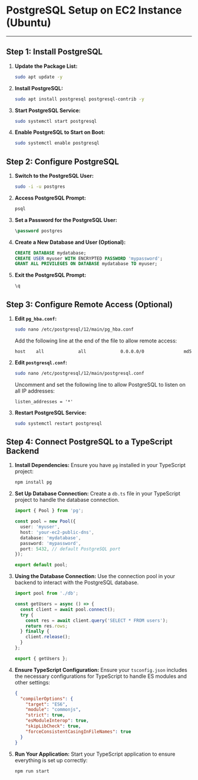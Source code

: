 # PostgreSQL Setup on EC2 Instance (Ubuntu)
--------------------------------------------
## Step 1: Install PostgreSQL

1. **Update the Package List:**
   ```bash
   sudo apt update -y
   ```

2. **Install PostgreSQL:**
   ```bash
   sudo apt install postgresql postgresql-contrib -y
   ```

3. **Start PostgreSQL Service:**
   ```bash
   sudo systemctl start postgresql
   ```

4. **Enable PostgreSQL to Start on Boot:**
   ```bash
   sudo systemctl enable postgresql
   ```

## Step 2: Configure PostgreSQL

1. **Switch to the PostgreSQL User:**
   ```bash
   sudo -i -u postgres
   ```

2. **Access PostgreSQL Prompt:**
   ```bash
   psql
   ```

3. **Set a Password for the PostgreSQL User:**
   ```sql
   \password postgres
   ```

4. **Create a New Database and User (Optional):**
   ```sql
   CREATE DATABASE mydatabase;
   CREATE USER myuser WITH ENCRYPTED PASSWORD 'mypassword';
   GRANT ALL PRIVILEGES ON DATABASE mydatabase TO myuser;
   ```

5. **Exit the PostgreSQL Prompt:**
   ```sql
   \q
   ```

## Step 3: Configure Remote Access (Optional)

1. **Edit `pg_hba.conf`:**
   ```bash
   sudo nano /etc/postgresql/12/main/pg_hba.conf
   ```
   Add the following line at the end of the file to allow remote access:
   ```
   host    all             all             0.0.0.0/0               md5
   ```

2. **Edit `postgresql.conf`:**
   ```bash
   sudo nano /etc/postgresql/12/main/postgresql.conf
   ```
   Uncomment and set the following line to allow PostgreSQL to listen on all IP addresses:
   ```
   listen_addresses = '*'
   ```

3. **Restart PostgreSQL Service:**
   ```bash
   sudo systemctl restart postgresql
   ```

## Step 4: Connect PostgreSQL to a TypeScript Backend

1. **Install Dependencies:**
   Ensure you have `pg` installed in your TypeScript project:
   ```bash
   npm install pg
   ```

2. **Set Up Database Connection:**
   Create a `db.ts` file in your TypeScript project to handle the database connection.

   ```typescript
   import { Pool } from 'pg';

   const pool = new Pool({
     user: 'myuser',
     host: 'your-ec2-public-dns',
     database: 'mydatabase',
     password: 'mypassword',
     port: 5432, // default PostgreSQL port
   });

   export default pool;
   ```

3. **Using the Database Connection:**
   Use the connection pool in your backend to interact with the PostgreSQL database.

   ```typescript
   import pool from './db';

   const getUsers = async () => {
     const client = await pool.connect();
     try {
       const res = await client.query('SELECT * FROM users');
       return res.rows;
     } finally {
       client.release();
     }
   };

   export { getUsers };
   ```

4. **Ensure TypeScript Configuration:**
   Ensure your `tsconfig.json` includes the necessary configurations for TypeScript to handle ES modules and other settings:

   ```json
   {
     "compilerOptions": {
       "target": "ES6",
       "module": "commonjs",
       "strict": true,
       "esModuleInterop": true,
       "skipLibCheck": true,
       "forceConsistentCasingInFileNames": true
     }
   }
   ```

5. **Run Your Application:**
   Start your TypeScript application to ensure everything is set up correctly:

   ```bash
   npm run start
   ```
